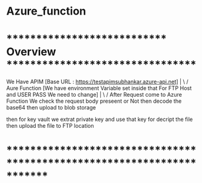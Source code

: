 # Azure_function



# *************************** Overview ********************************



We Have APIM [Base URL : https://testapimsubhankar.azure-api.net]
         |
        \ /
Aure Function [We have environment Variable set inside that For FTP Host and USER PASS We need to change]
         |
        \ /
After Request come to Azure Function We check the request body preseent or Not
then decode the base64 then upload to blob storage 

then for key vault we extrat private key and use that key for decript the file
then upload the file to FTP location


# ***********************************************************************
